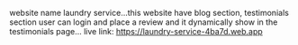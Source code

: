 website name laundry service...this website have blog section, testimonials section user can login and place a review and it dynamically show in the testimonials page...
live link: https://laundry-service-4ba7d.web.app